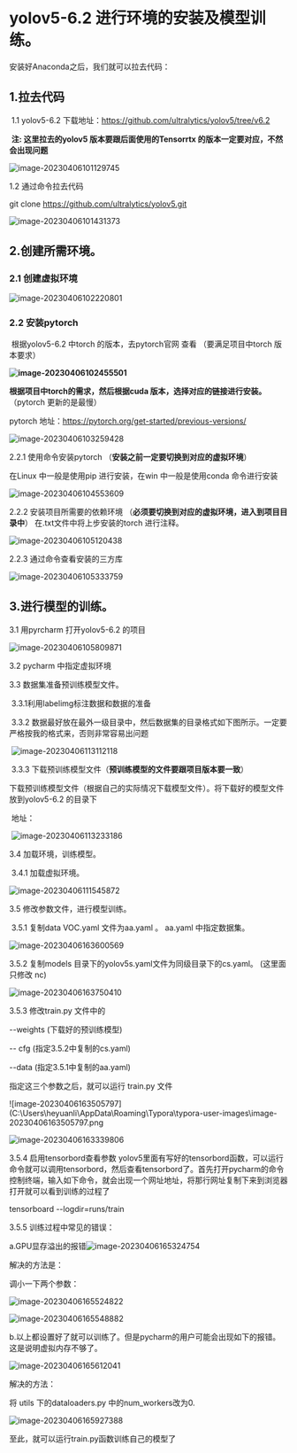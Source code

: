 # yolov5-6.2 进行环境的安装及模型训练。

安装好Anaconda之后，我们就可以拉去代码：

## 1.拉去代码

​	1.1 yolov5-6.2 下载地址：https://github.com/ultralytics/yolov5/tree/v6.2

​	**注:	这里拉去的yolov5 版本要跟后面使用的Tensorrtx 的版本一定要对应，不然会出现问题**



![image-20230406101129745](.\4\4-1.png)

1.2 通过命令拉去代码

git clone https://github.com/ultralytics/yolov5.git

![image-20230406101431373](.\4\4-16.png)



## 2.创建所需环境。

### 2.1 创建虚拟环境

![image-20230406102220801](.\4\4-17.png)



### 2.2 安装pytorch 

​	根据yolov5-6.2 中torch 的版本，去pytorch官网 查看  （要满足项目中torch 版本要求）

**![image-20230406102455501](.\4\4-18.png)**

**根据项目中torch的需求，然后根据cuda 版本，选择对应的链接进行安装。**（pytorch 更新的是最慢）

pytorch 地址：https://pytorch.org/get-started/previous-versions/

![image-20230406103259428](.\4\4-3.png)

2.2.1 使用命令安装pytorch   （**安装之前一定要切换到对应的虚拟环境**）

在Linux 中一般是使用pip 进行安装，在win 中一般是使用conda 命令进行安装

![image-20230406104553609](.\4\4-4.png)

2.2.2 安装项目所需要的依赖环境  （**必须要切换到对应的虚拟环境，进入到项目目录中**） 在.txt文件中将上步安装的torch 进行注释。

![image-20230406105120438](.\4\4-5.png)

2.2.3 通过命令查看安装的三方库

![image-20230406105333759](.\4\4-6.png)

## 3.进行模型的训练。

3.1 用pyrcharm 打开yolov5-6.2 的项目

![image-20230406105809871](.\4\4-7.png)

3.2 pycharm 中指定虚拟环境





3.3 数据集准备预训练模型文件。

​		3.3.1利用labelimg标注数据和数据的准备

​		3.3.2 数据最好放在最外一级目录中，然后数据集的目录格式如下图所示。一定要严格按我的格式来，否则非常容易出问题

​		![image-20230406113112118](.\4\4-8.png)

​		3.3.3 下载预训练模型文件（**预训练模型的文件要跟项目版本要一致**）

​				下载预训练模型文件（根据自己的实际情况下载模型文件）。将下载好的模型文件放到yolov5-6.2 的目录下

​				地址：

​				![image-20230406113233186](.\4\4-2.png)



3.4 加载环境，训练模型。

​	3.4.1 加载虚拟环境。

![image-20230406111545872](.\4\4-9.png)



3.5 修改参数文件，进行模型训练。

​	3.5.1 复制data VOC.yaml 文件为aa.yaml 。 aa.yaml 中指定数据集。

![image-20230406163600569](.\4\4-10.png)

3.5.2  复制models 目录下的yolov5s.yaml文件为同级目录下的cs.yaml。   (这里面只修改 nc)

![image-20230406163750410](.\4\4-12.png)



3.5.3 修改train.py 文件中的

--weights   (下载好的预训练模型)

-- cfg          (指定3.5.2中复制的cs.yaml)

--data        (指定3.5.1中复制的aa.yaml)

指定这三个参数之后，就可以运行 train.py 文件

![image-20230406163505797](C:\Users\heyuanli\AppData\Roaming\Typora\typora-user-images\image-20230406163505797.png

![image-20230406163339806](.\4\4-13.png)



3.5.4 启用tensorbord查看参数
         yolov5里面有写好的tensorbord函数，可以运行命令就可以调用tensorbord，然后查看tensorbord了。首先打开pycharm的命令控制终端，输入如下命令，就会出现一个网址地址，将那行网址复制下来到浏览器打开就可以看到训练的过程了

tensorboard --logdir=runs/train



3.5.5  训练过程中常见的错误：

a.GPU显存溢出的报错![image-20230406165324754](.\4\4-11.png)

解决的方法是：

调小一下两个参数：

![image-20230406165524822](C:\Users\heyuanli\AppData\Roaming\Typora\typora-user-images\image-20230406165524822.png)

![image-20230406165548882](C:\Users\heyuanli\AppData\Roaming\Typora\typora-user-images\image-20230406165548882.png)



b.以上都设置好了就可以训练了。但是pycharm的用户可能会出现如下的报错。这是说明虚拟内存不够了。

![image-20230406165612041](.\4\4-14.png)

解决的方法：

将 utils 下的dataloaders.py 中的num_workers改为0.

![image-20230406165927388](.\4\4-15.png)





至此，就可以运行train.py函数训练自己的模型了